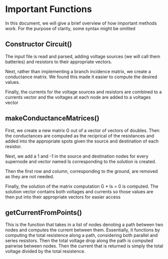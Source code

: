 # Important Functions
In this document, we will give a brief overview of how important methods work. For the purpose of clarity, some syntax might be omitted 

## Constructor Circuit()
The input file is read and parsed, adding voltage sources (we will call them batteries) and resistors to their appropriate vectors.

Next, rather than implementing a branch incidence matrix, we create a conductance matrix. We found this made it easier to compute the desired values. 

Finally, the currents for the voltage sources and resistors are combined to a currents vector and the voltages at each node are added to a voltages vector

## makeConductanceMatrices()
First, we create a new matrix G out of a vector of vectors of doubles. Then the conductances are computed as the reciprical of the resistances and added into the appropriate spots given the source and destination of each resistor. 

Next, we add a 1 and -1 in the source and destination nodes for every supernode and vector named Is corresponding to the solution is created. 

Then the first row and column, corresponding to the ground, are removed as they are not needed. 

Finally, the solution of the matrix computation G * Is = 0 is computed. The solution vector contains both voltages and currents so those values are then put into their appropriate vectors for easier access

## getCurrentFromPoints()
This is the function that takes in a list of nodes denoting a path between two nodes and computes the current between them. Essentially, it functions by computing the total resistence along a path, considering both parallel and series resistors. Then the total voltage drop along the path is computed pairwise between nodes. Then the current that is returned is simply the total voltage divided by the total resistence. 